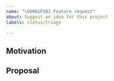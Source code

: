 ```yaml
---
name: "\U0001F381 Feature request"
about: Suggest an idea for this project
labels: status/triage

---
```


<!--
Welcome! Thanks for taking time to create a feature request. This template will
guide you through providing information necessary to specify the feature.
-->

## Motivation

<!--
Is your feature request related to a problem or a completely new functionality? Please describe.
E.G. I'm always frustrated when I need to [...], I would like to do [...] from the project page.
-->

## Proposal

<!--
If you have thought about a solution, please describe it.
Feel free to include any relevant information, screenshots, mockups, ...
-->
